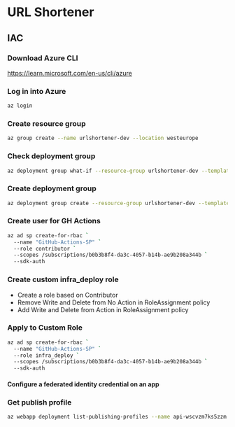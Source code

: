 # URL Shortener

## IAC

### Download Azure CLI
https://learn.microsoft.com/en-us/cli/azure

### Log in into Azure
```bash
az login
```

### Create resource group
```bash
az group create --name urlshortener-dev --location westeurope
```

### Check deployment group
```bash
az deployment group what-if --resource-group urlshortener-dev --template-file infrastructure/main.bicep
```

### Create deployment group
```bash
az deployment group create --resource-group urlshortener-dev --template-file infrastructure/main.bicep
```

### Create user for GH Actions
```bash
az ad sp create-for-rbac `
  --name "GitHub-Actions-SP" `
  --role contributor `
  --scopes /subscriptions/b0b3b8f4-da3c-4057-b14b-ae9b208a344b `
  --sdk-auth
```

### Create custom infra_deploy role
* Create a role based on Contributor
* Remove Write and Delete from No Action in RoleAssignment policy
* Add Write and Delete from Action in RoleAssignment policy

### Apply to Custom Role
```bash
az ad sp create-for-rbac `
  --name "GitHub-Actions-SP" `
  --role infra_deploy `
  --scopes /subscriptions/b0b3b8f4-da3c-4057-b14b-ae9b208a344b `
  --sdk-auth
```

#### Configure a federated identity credential on an app

### Get publish profile
```bash
az webapp deployment list-publishing-profiles --name api-wscvzm7ks5zzm --resource-group urlshortener-dev --xml
```